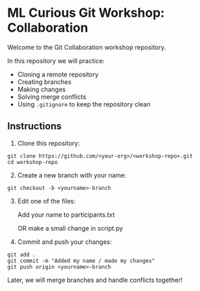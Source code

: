 # ML Curious Git Workshop: Collaboration

Welcome to the Git Collaboration workshop repository.

In this repository we will practice:
- Cloning a remote repository
- Creating branches
- Making changes
- Solving merge conflicts
- Using `.gitignore` to keep the repository clean

## Instructions
1. Clone this repository:
```
git clone https://github.com/<your-org>/<workshop-repo>.git
cd workshop-repo
```
2. Create a new branch with your name:
```
git checkout -b <yourname>-branch
```
3. Edit one of the files:

    Add your name to participants.txt

    OR make a small change in script.py

4. Commit and push your changes:
```
git add .
git commit -m "Added my name / made my changes"
git push origin <yourname>-branch
```

Later, we will merge branches and handle conflicts together!
